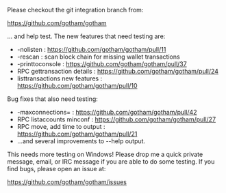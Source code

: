 Please checkout the git integration branch from:

https://github.com/gotham/gotham

... and help test.  The new features that need testing are:

* -nolisten : https://github.com/gotham/gotham/pull/11
* -rescan : scan block chain for missing wallet transactions
* -printtoconsole : https://github.com/gotham/gotham/pull/37
* RPC gettransaction details : https://github.com/gotham/gotham/pull/24
* listtransactions new features : https://github.com/gotham/gotham/pull/10

Bug fixes that also need testing:

* -maxconnections= : https://github.com/gotham/gotham/pull/42
* RPC listaccounts minconf : https://github.com/gotham/gotham/pull/27
* RPC move, add time to output : https://github.com/gotham/gotham/pull/21
* ...and several improvements to --help output.

This needs more testing on Windows!  Please drop me a quick private message, email, or IRC message if you are able to do some testing.  If you find bugs, please open an issue at:

https://github.com/gotham/gotham/issues
